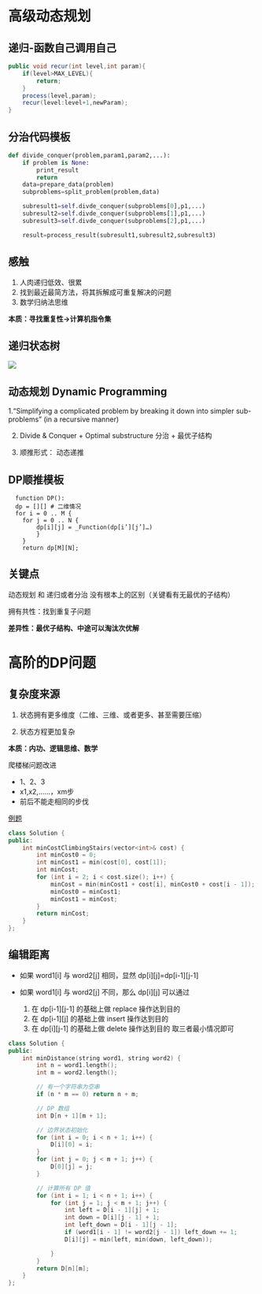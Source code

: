 # 高级动态规划

## 递归-函数自己调用自己
```java
public void recur(int level,int param){
    if(level>MAX_LEVEL){
        return;
    }
    process(level,param);
    recur(level:level+1,newParam);
}
```
## 分治代码模板
```py
def divide_conquer(problem,param1,param2,...):
    if problem is None:
        print_result
        return
    data=prepare_data(problem)
    subproblems=split_problem(problem,data)

    subresult1=self.divde_conquer(subproblems[0],p1,...)
    subresult2=self.divde_conquer(subproblems[1],p1,...)
    subresult3=self.divde_conquer(subproblems[2],p1,...)

    result=process_result(subresult1,subresult2,subresult3)
```

## 感触
1. 人肉递归低效、很累
2. 找到最近最简方法，将其拆解成可重复解决的问题
3. 数学归纳法思维

**本质：寻找重复性->计算机指令集**

## 递归状态树
![](递归状态树~.png)

## 动态规划 Dynamic Programming

1.“Simplifying a complicated problem by breaking it down into simpler sub-problems”  (in a recursive manner)

2. Divide & Conquer + Optimal substructure
               分治 + 最优子结构

3. 顺推形式： 动态递推

## DP顺推模板

```
  function DP():  
  dp = [][] # ⼆维情况   
  for i = 0 .. M {
    for j = 0 .. N {
        dp[i][j] = _Function(dp[i’][j’]…)     
        }   
    }  
    return dp[M][N]; 
```

## 关键点
动态规划 和 递归或者分治 没有根本上的区别（关键看有无最优的子结构） 

拥有共性：找到重复子问题

 **差异性：最优子结构、中途可以淘汰次优解**

# 高阶的DP问题

## 复杂度来源
1. 状态拥有更多维度（二维、三维、或者更多、甚至需要压缩）

2. 状态方程更加复杂

**本质：内功、逻辑思维、数学**

爬楼梯问题改进

- 1、2、3
- x1,x2,……，xm步
- 前后不能走相同的步伐

[例题](https://leetcode-cn.com/problems/min-cost-climbing-stairs/ )
```cpp
class Solution {
public:
    int minCostClimbingStairs(vector<int>& cost) {
        int minCost0 = 0;
        int minCost1 = min(cost[0], cost[1]);
        int minCost;
        for (int i = 2; i < cost.size(); i++) {
            minCost = min(minCost1 + cost[i], minCost0 + cost[i - 1]);
            minCost0 = minCost1;
            minCost1 = minCost;
        }
        return minCost;
    }
};
```

## 编辑距离
- 如果 word1[i] 与 word2[j] 相同，显然 dp[i][j]=dp[i-1][j-1]

- 如果 word1[i] 与 word2[j] 不同，那么 dp[i][j] 可以通过
   1. 在 dp[i-1][j-1] 的基础上做 replace 操作达到目的
   2. 在 dp[i-1][j] 的基础上做 insert 操作达到目的
   3. 在 dp[i][j-1] 的基础上做 delete 操作达到目的 
取三者最小情况即可

```cpp
class Solution {
public:
    int minDistance(string word1, string word2) {
        int n = word1.length();
        int m = word2.length();

        // 有一个字符串为空串
        if (n * m == 0) return n + m;

        // DP 数组
        int D[n + 1][m + 1];

        // 边界状态初始化
        for (int i = 0; i < n + 1; i++) {
            D[i][0] = i;
        }
        for (int j = 0; j < m + 1; j++) {
            D[0][j] = j;
        }

        // 计算所有 DP 值
        for (int i = 1; i < n + 1; i++) {
            for (int j = 1; j < m + 1; j++) {
                int left = D[i - 1][j] + 1;
                int down = D[i][j - 1] + 1;
                int left_down = D[i - 1][j - 1];
                if (word1[i - 1] != word2[j - 1]) left_down += 1;
                D[i][j] = min(left, min(down, left_down));

            }
        }
        return D[n][m];
    }
};
```